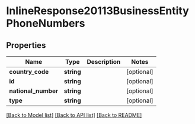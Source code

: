 # InlineResponse20113BusinessEntityPhoneNumbers

## Properties
Name | Type | Description | Notes
------------ | ------------- | ------------- | -------------
**country_code** | **string** |  | [optional] 
**id** | **string** |  | [optional] 
**national_number** | **string** |  | [optional] 
**type** | **string** |  | [optional] 

[[Back to Model list]](../README.md#documentation-for-models) [[Back to API list]](../README.md#documentation-for-api-endpoints) [[Back to README]](../README.md)


